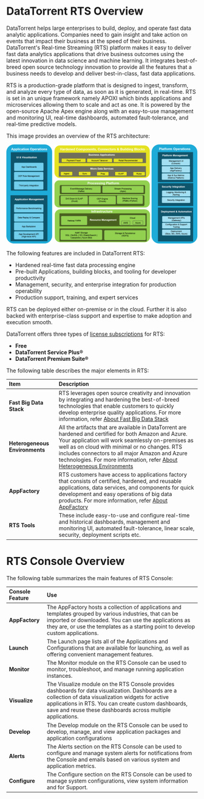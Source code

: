 DataTorrent RTS Overview
================================================================================
DataTorrent helps large enterprises to build, deploy, and operate fast data analytic applications. Companies need to gain insight and take action on events that impact their business at the speed of their business.  DataTorrent's Real-time Streaming (RTS) platform makes it easy to deliver fast data analytics applications that drive business outcomes using the latest innovation in data science and machine learning. It integrates best-of-breed open source technology innovation to provide all the features that a business needs to develop and deliver best-in-class, fast data applications.

RTS is a production-grade platform that is designed to ingest, transform, and analyze every type of data, as soon as it is generated, in real-time. RTS is set in an unique framework namely APOXI which binds applications and microservices allowing them to scale and act as one. It is powered by the open-source Apache Apex engine along with an easy-to-use management and monitoring UI, real-time dashboards, automated fault-tolerance, and real-time predictive models.

This image provides an overview of the RTS architecture:

![DataTorrent RTS Architecture](images/rts/DT_Architecture_image.png)

The following features are included in DataTorrent RTS:
- Hardened real-time fast data processing engine
- Pre-built Applications, building blocks, and tooling for developer productivity
- Management, security, and enterprise integration for production operability
- Production support, training, and expert services

RTS can be deployed either on-premise or in the cloud. Further it is also backed with enterprise-class support and expertise to make adoption and execution smooth.

DataTorrent offers three types of [license subscriptions](Licensing.md) for RTS:
- **Free**
- **DataTorrent Service Plus®**
- **DataTorrent Premium Suite®**  

The following table describes the major elements in RTS:


| Item | Description|
| :------------- | :------------- |
| **Fast Big Data Stack** | RTS leverages open source creativity and innovation by integrating and hardening the best-of-breed technologies that enable customers to quickly develop enterprise quality applications. For more information, refer [About Fast Big Data Stack](fast_big_data_stack.md)      |**Apoxi**| APOXI is the RTS framework that helps develop and operate big data products by stitching together data services. APOXI includes all the glue logic, registries, metrics platform, and application backplane required to get to production quickly. For more information, refer [About Apoxi](apoxi.md)|
| **Heterogeneous Environments** | All the artifacts that are available in DataTorrent are hardened and certified for both Amazon and Azure. Your application will work seamlessly on-premises as well as on cloud with minimal or no changes. RTS includes connectors to all major Amazon and Azure technologies. For more information, refer [About Heterogeneous Environments](heterogeneous_env.md)|
| **AppFactory** | RTS customers have access to applications factory that consists of certified, hardened, and reusable applications, data services, and components for quick development and easy operations of big data products. For more information, refer [About AppFactory](app_factory.md)|
| **RTS Tools** | These include easy-to-use and configure real-time and historical dashboards, management and monitoring UI, automated fault-tolerance, linear scale, security, deployment scripts etc. |

# RTS Console Overview

The following table summarizes the main features of RTS Console:

| Console Feature | Use   |
| :------------- | :------------- |
| **AppFactory** | The AppFactory hosts a collection of applications and templates grouped by various industries, that can be imported or downloaded. You can use the applications as they are, or use the templates as a starting point to develop custom applications.  |
| **Launch** | The Launch page lists all of the Applications and Configurations that are available for launching, as well as offering convenient management features. |
| **Monitor** | The Monitor module on the RTS Console can be used to monitor, troubleshoot, and manage running application instances. |
| **Visualize** | The Visualize module on the RTS Console provides dashboards for data visualization. Dashboards are a collection of data visualization widgets for active applications in RTS. You can create custom dashboards, save and reuse these dashboards across multiple applications. |
| **Develop** | The Develop module on the RTS Console can be used to develop, manage, and view application packages and application configurations |
| **Alerts** | The Alerts section on the RTS Console can be used to configure and manage system alerts for notifications from the Console and emails based on various system and application metrics. |
| **Configure** | The Configure section on the RTS Console can be used to manage system configurations, view system information and for Support.  |

